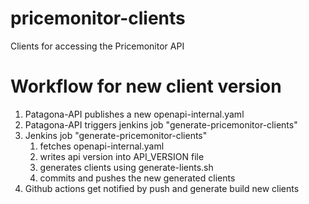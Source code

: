 # pricemonitor-clients
Clients for accessing the Pricemonitor API

# Workflow for new client version
1. Patagona-API publishes a new openapi-internal.yaml
1. Patagona-API triggers jenkins job "generate-pricemonitor-clients"
1. Jenkins job "generate-pricemonitor-clients"
   1. fetches openapi-internal.yaml
   1. writes api version into API_VERSION file
   1. generates clients using generate-lients.sh
   1. commits and pushes the new generated clients
1. Github actions get notified by push and generate build new clients
